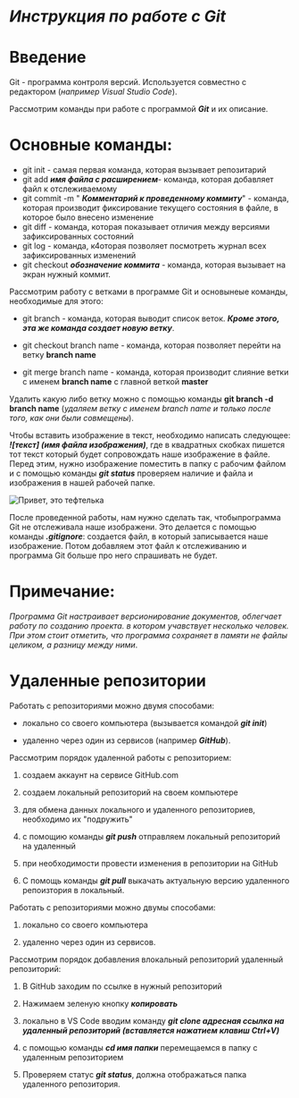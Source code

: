 # ***Инструкция по работе с Git***

# **Введение**

Git - программа контроля версий. Используется совместно с редактором (*например Visual Studio Code*).

Рассмотрим команды при работе с программой ***Git*** и их описание.

# Основные команды:

* git init - самая первая команда, которая вызывает репозитарий
* git add ***имя файла с расширением***- команда, которая добавляет файл к отслеживаемому
* git commit -m " ***Комментарий к проведенному коммиту***" - команда, которая производит фиксирование текущего состояния в файле, в которое было внесено изменение
* git diff - команда, которая показывает отличия между версиями зафиксированных состояний
* git log - команда, к4оторая позволяет посмотреть журнал всех зафиксированных изменений
* git checkout ***обозначение коммита*** - команда,  которая вызывает на экран нужный коммит. 

Рассмотрим работу с ветками в программе Git и основынеые команды, необходимые для этого:

* git branch - команда, которая выводит список веток. ***Кроме этого, эта же команда создает новую ветку***.

* git checkout branch name - команда, которая позволяет перейти на ветку **branch name**

* git merge branch name - команда, которая производит слияние ветки с именем **branch name** c главной веткой **master**

Удалить какую либо ветку можно с помощью команды **git branch -d branch name** (*удаляем ветку с именем branch name и только после того, как они были совмещены*).

Чтобы вставить изображение в текст, необходимо написать следующее: ***![текст] (имя файла изображения)***, где в квадратных скобках пишется тот текст который будет сопровождать наше изображение в файле. Перед этим, нужно изображение поместить в папку с рабочим файлом и с помощью команды ***git status*** проверяем наличие и файла и изображения в нашей рабочей папке.

![Привет, это тефтелька](teftelkra.jpg)


После проведенной работы, нам нужно сделать так, чтобыпрограмма Git не отслеживала наше изображени. Это делается с помощью команды ***.gitignore***: создается файл, в который записывается наше изображение. Потом добавляем этот файл к отслеживанию и программа Git больше про него спрашивать не будет.
# Примечание:

*Программа Git настраивает версионирование документов, облегчает работу по созданию проекта. в котором учавствует несколько человек. При этом стоит отметить, что программа сохраняет в памяти не файлы целиком, а разницу между ними*. 

# Удаленные репозитории

Работать с репозиториями можно двумя способами:

* локально со своего компьютера (вызывается командой ***git init***)

* удаленно через один из сервисов (например ***GitHub***).

Рассмотрим порядок удаленной работы с репозиторием:

1. создаем аккаунт на сервисе GitHub.com 

2. создаем локальный репозиторий на своем компьютере

3. для обмена данных локального и удаленного репозиториев, необходимо их "подружить"

4. с помощию команды ***git push*** отправляем локальный репозиторий на удаленный

5. при необходимости провести изменения в репозитории на GitHub

6. С помощь команды ***git pull*** выкачать актуальную версию удаленного репоизтория в локальный.

Работать с репозиториями можно двумы способами:

1. локально со своего компьютера

2. удаленно через один из сервисов.

Рассмотрим порядок добавления влокальный репозиторий удаленный репозиторий:

1. В GitHub заходим по ссылке в нужный репозиторий

2. Нажимаем зеленую кнопку ***копировать***

3. локально в VS Code вводим команду ***git clone адресная ссылка на удаленный репозиторий (вставляется нажатием клавиш Ctrl+V)***

4. с помощью команды ***cd имя папки*** перемещаемся в папку с удаленным репозиторием

5. Проверяем статус ***git status***, должна отображаться папка удаленного репозитория.
